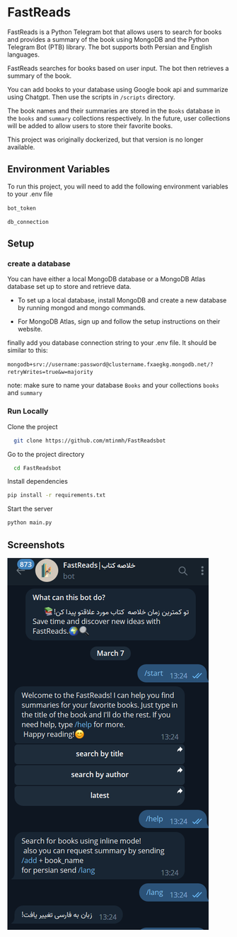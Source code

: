 
# FastReads

FastReads is a Python Telegram bot that allows users to search for books and provides a summary of the book using MongoDB and the Python Telegram Bot (PTB) library. The bot supports both Persian and English languages.

FastReads searches for books based on user input. The bot then retrieves a summary of the book.

You can add books to your database using Google book api and summarize using Chatgpt. Then use the scripts in `/scripts` directory.

The book names and their summaries are stored in the `Books` database in the `books` and `summary` collections respectively. In the future, user collections will be added to allow users to store their favorite books.

This project was originally dockerized, but that version is no longer available.

## Environment Variables

To run this project, you will need to add the following environment variables to your .env file

`bot_token`

`db_connection`


## Setup

### create a database

You can have either a local MongoDB database or
a MongoDB Atlas database set up to store and retrieve data. 
* To set up a local database, install MongoDB and create a new database by running mongod and mongo commands.

* For MongoDB Atlas, sign up and follow the setup instructions on their website. 

finally add you database connection string to your .env file.
It should be similar to this:

`mongodb+srv://username:password@clustername.fxaegkg.mongodb.net/?retryWrites=true&w=majority`

note: make sure to name your database `Books` and your collections `books` and `summary`
### Run Locally
Clone the project

```bash
  git clone https://github.com/mtinmh/FastReadsbot
```

Go to the project directory

```bash
  cd FastReadsbot
```

Install dependencies

```bash
pip install -r requirements.txt
```

Start the server

```bash
python main.py
```


## Screenshots

![App Screenshot](/screenshots/screenshot.png)

